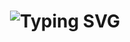 <h1 align="center">
  <img src="https://readme-typing-svg.herokuapp.com?font=Fira+Code&weight=700&size=25&pause=1000&color=00FF00&center=true&width=700&lines=Hello+Everyone!%20I'm%20Cansu%20Özdemir!;I'm%20a%20Full%20Stack%20Developer!;Passionate%20about%20coding%20%26%20problem-solving!" alt="Typing SVG" />
</h1>







<!--
**cansu-ozdemir/cansu-ozdemir** is a ✨ _special_ ✨ repository because its `README.md` (this file) appears on your GitHub profile.

Here are some ideas to get you started:

- 🔭 I’m currently working on ...
- 🌱 I’m currently learning ...
- 👯 I’m looking to collaborate on ...
- 🤔 I’m looking for help with ...
- 💬 Ask me about ...
- 📫 How to reach me: ...
- 😄 Pronouns: ...
- ⚡ Fun fact: ...
-->
